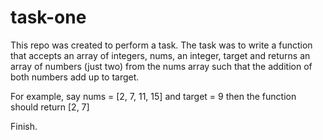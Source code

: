 # task-one
<p>
This repo was created to perform a task. The task was to write a function that accepts an array of integers, nums, an integer, target and returns an array of numbers (just two) from the nums array such that the addition of both numbers add up to target.
</p>

For example, say nums = [2, 7, 11, 15]
and target = 9
then the function should return [2, 7]

Finish.
